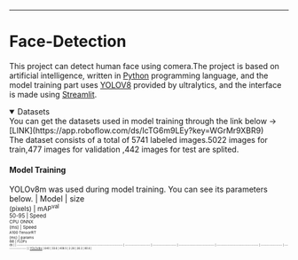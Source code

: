___
# Face-Detection
This project can detect human face using comera.The project is based on artificial intelligence, written in [Python](https://www.python.org/) programming language, and the model training part uses [YOLOV8](https://github.com/ultralytics/ultralytics) provided by ultralytics, and the interface is made using [Streamlit](https://docs.streamlit.io/).<br>
<details open>
  
  <summary>Datasets</summary>
  You can get the datasets used in model training through the link below -> [LINK](https://app.roboflow.com/ds/IcTG6m9LEy?key=WGrMr9XBR9)
  <br>
  The dataset consists of a total of 5741 labeled images.5022 images for train,477 images for validation ,442 images for test are   splited.
</details>

#### Model Training
YOLOv8m was used during model training. You can see its parameters below.
| Model                                                                                     | size<br><sup>(pixels) | mAP<sup>val<br>50-95 | Speed<br><sup>CPU ONNX<br>(ms) | Speed<br><sup>A100 TensorRT<br>(ms) | params<br><sup>(M) | FLOPs<br><sup>(B) |
| ----------------------------------------------------------------------------------------- | --------------------- | -------------------- | ------------------------------ | ----------------------------------- | ------------------ | ----------------- |
| [YOLOv8m](https://github.com/ultralytics/assets/releases/download/v0.0.0/yolov8m-oiv7.pt) | 640                   | 33.6                 | 408.5                          | 2.26                                | 26.2               | 80.6              |

